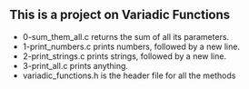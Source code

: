 ## This is a project on Variadic Functions
* 0-sum_them_all.c returns the sum of all its parameters.
* 1-print_numbers.c prints numbers, followed by a new line.
* 2-print_strings.c prints strings, followed by a new line.
* 3-print_all.c prints anything.
* variadic_functions.h is the header file for all the methods
